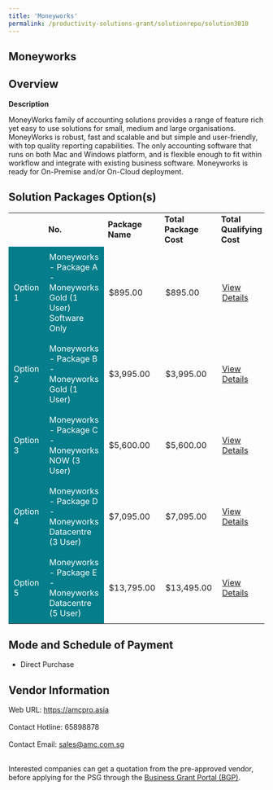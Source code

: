 ```yaml
---
title: 'Moneyworks'
permalink: /productivity-solutions-grant/solutionrepo/solution3010
---
```


## Moneyworks

## Overview

**Description**

MoneyWorks family of accounting solutions provides a range of feature rich yet easy to use solutions for small, medium and large organisations. MoneyWorks is robust, fast and scalable and but simple and user-friendly, with top quality reporting capabilities. The only accounting software that runs on both Mac and Windows platform, and is flexible enough to fit within workflow and integrate with existing business software. Moneyworks is ready for On-Premise and/or On-Cloud deployment.

## Solution Packages Option(s)

<table>
<th>
<td><b>No.</b></td>
<td><b>Package Name</b></td>
<td><b>Total Package Cost</b></td>
<td><b>Total Qualifying Cost</b></td>
<td><b>Solution Details</b></td>
</th>
<tr>
<td style='padding: 10px; background-color: #037E8A; color: #FFFFFF;'>Option 1</td>
<td style='padding: 10px; background-color: #037E8A; color: #FFFFFF;'>Moneyworks - Package A - Moneyworks Gold (1 User) Software Only</td>
<td style='padding: 10px;'>$895.00</td>
<td style='padding: 10px;'>$895.00</td>
<td style='padding: 10px;'><a href='https://www.gobusiness.gov.sg/images/psg/Advanced_micro_Desensitised_Annex_3_Part_1.pdf' target='_blank'>View Details</a></td>
</tr>
<tr>
<td style='padding: 10px; background-color: #037E8A; color: #FFFFFF;'>Option 2</td>
<td style='padding: 10px; background-color: #037E8A; color: #FFFFFF;'>Moneyworks - Package B - Moneyworks Gold (1 User)</td>
<td style='padding: 10px;'>$3,995.00</td>
<td style='padding: 10px;'>$3,995.00</td>
<td style='padding: 10px;'><a href='https://www.gobusiness.gov.sg/images/psg/Advanced_micro_Desensitised_Annex_3_Part_2.pdf' target='_blank'>View Details</a></td>
</tr>
<tr>
<td style='padding: 10px; background-color: #037E8A; color: #FFFFFF;'>Option 3</td>
<td style='padding: 10px; background-color: #037E8A; color: #FFFFFF;'>Moneyworks - Package C - Moneyworks NOW (3 User)</td>
<td style='padding: 10px;'>$5,600.00</td>
<td style='padding: 10px;'>$5,600.00</td>
<td style='padding: 10px;'><a href='https://www.gobusiness.gov.sg/images/psg/Advanced_micro_Desensitised_Annex_3_Part_3.pdf' target='_blank'>View Details</a></td>
</tr>
<tr>
<td style='padding: 10px; background-color: #037E8A; color: #FFFFFF;'>Option 4</td>
<td style='padding: 10px; background-color: #037E8A; color: #FFFFFF;'>Moneyworks - Package D - Moneyworks Datacentre (3 User)</td>
<td style='padding: 10px;'>$7,095.00</td>
<td style='padding: 10px;'>$7,095.00</td>
<td style='padding: 10px;'><a href='https://www.gobusiness.gov.sg/images/psg/Advanced_micro_Desensitised_Annex_3_Part_4.pdf' target='_blank'>View Details</a></td>
</tr>
<tr>
<td style='padding: 10px; background-color: #037E8A; color: #FFFFFF;'>Option 5</td>
<td style='padding: 10px; background-color: #037E8A; color: #FFFFFF;'>Moneyworks - Package E - Moneyworks Datacentre (5 User)</td>
<td style='padding: 10px;'>$13,795.00</td>
<td style='padding: 10px;'>$13,495.00</td>
<td style='padding: 10px;'><a href='https://www.gobusiness.gov.sg/images/psg/Advanced_micro_Desensitised_Annex_3_Part_5.pdf' target='_blank'>View Details</a></td>
</tr>
</table>

## Mode and Schedule of Payment

 - Direct Purchase

## Vendor Information

 Web URL: https://amcpro.asia <br><br>Contact Hotline: 65898878 <br><br>Contact Email: sales@amc.com.sg <br><br>

Interested companies can get a quotation from the pre-approved vendor, before applying for the PSG through the <a href='https://www.businessgrants.gov.sg/' target='_blank' rel='noopener'>Business Grant Portal (BGP)</a>.

<script src="/jquery/resize-tables.js"></script>

